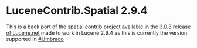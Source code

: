 # LuceneContrib.Spatial 2.9.4
This is a back port of the [spatial contrib project available in the 3.0.3 release of Lucene.net](https://github.com/apache/lucenenet/tree/3.0.3/src/contrib/Spatial) made to work in Lucene 2.9.4 as this is currently the version supported in [#Umbraco](https://github.com/umbraco/Umbraco-CMS)